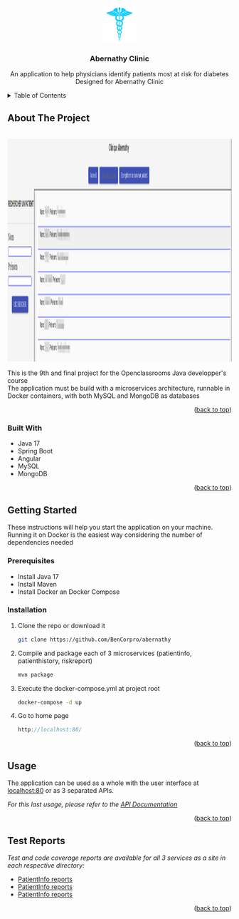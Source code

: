 <a name="readme-top"></a>

<!-- PROJECT LOGO -->
<br />
<div align="center">
  <a href="https://github.com/BenCorpro/abernathy">
    <img src="images/Health-logo.png" alt="Logo" width="80" height="80">
  </a>

  <h3 align="center">Abernathy Clinic</h3>

  <p align="center">
    An application to help physicians identify patients most at risk for diabetes 
    <br />
    Designed for Abernathy Clinic
  </p>
</div>



<!-- TABLE OF CONTENTS -->
<details>
  <summary>Table of Contents</summary>
  <ol>
    <li>
      <a href="#about-the-project">About The Project</a>
      <ul>
        <li><a href="#built-with">Built With</a></li>
      </ul>
    </li>
    <li>
      <a href="#getting-started">Getting Started</a>
      <ul>
        <li><a href="#prerequisites">Prerequisites</a></li>
        <li><a href="#installation">Installation</a></li>
      </ul>
    </li>
    <li><a href="#usage">Usage</a></li>
    <li><a href="#test-reports">Test Reports</a></li>
  </ol>
</details>



<!-- ABOUT THE PROJECT -->
## About The Project

<div align="center">
<br />
    <img src="images/screenshot.png" alt="screenshot" width="700" height="500">
<br />
</div>

This is the 9th and final project for the Openclassrooms Java developper's course<br />
The application must be build with a microservices architecture, runnable in Docker containers, with both MySQL and MongoDB as databases

<p align="right">(<a href="#readme-top">back to top</a>)</p>



### Built With

* Java 17
* Spring Boot
* Angular
* MySQL
* MongoDB

<p align="right">(<a href="#readme-top">back to top</a>)</p>



<!-- GETTING STARTED -->
## Getting Started

<p>
These instructions will help you start the application on your machine.<br />
Running it on Docker is the easiest way considering the number of dependencies needed
</p>

### Prerequisites

* Install Java 17
* Install Maven
* Install Docker an Docker Compose

### Installation

1. Clone the repo or download it
   ```sh
   git clone https://github.com/BenCorpro/abernathy
   ```
2. Compile and package each of 3 microservices (patientinfo, patienthistory, riskreport) 
   ```sh
   mvn package
   ```
3. Execute the docker-compose.yml at project root
   ```sh
   docker-compose -d up
   ```
4. Go to home page
   ```js
   http://localhost:80/
   ```
<p align="right">(<a href="#readme-top">back to top</a>)</p>



<!-- USAGE EXAMPLES -->
## Usage

The application can be used as a whole with the user interface at <a href="http://localhost:80/">localhost:80</a> or as 3 separated APIs.

_For this last usage, please refer to the [API Documentation](https://github.com/BenCorpro/abernathy/documentation/APIsDocs.pdf)_

<p align="right">(<a href="#readme-top">back to top</a>)</p>



<!-- TEST REPORTS -->
## Test Reports

_Test and code coverage reports are available for all 3 services as a site in each respective directory:_
* [PatientInfo reports](https://github.com/BenCorpro/abernathy/patientinfo/target/site/index.html)
* [PatientInfo reports](https://github.com/BenCorpro/abernathy/patienthistory/target/site/index.html)
* [PatientInfo reports](https://github.com/BenCorpro/abernathy/riskreport/target/site/index.html)

<p align="right">(<a href="#readme-top">back to top</a>)</p>